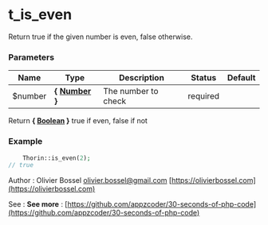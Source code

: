 # t_is_even

Return true if the given number is even, false otherwise.


### Parameters
Name  |  Type  |  Description  |  Status  |  Default
------------  |  ------------  |  ------------  |  ------------  |  ------------
$number  |  **{ [Number](http://php.net/manual/en/language.pseudo-types.php#language.types.number) }**  |  The number to check  |  required  |

Return **{ [Boolean](http://php.net/manual/en/language.types.boolean.php) }** true if even, false if not

### Example
```php
	Thorin::is_even(2);
// true
```
Author : Olivier Bossel [olivier.bossel@gmail.com](mailto:olivier.bossel@gmail.com) [https://olivierbossel.com](https://olivierbossel.com)

See : **See more** : [https://github.com/appzcoder/30-seconds-of-php-code](https://github.com/appzcoder/30-seconds-of-php-code)